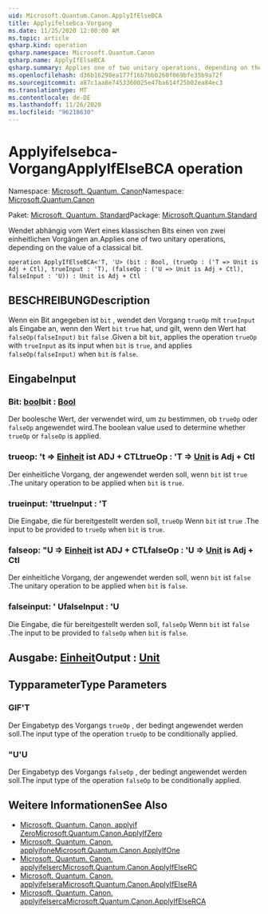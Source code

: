 ```yaml
---
uid: Microsoft.Quantum.Canon.ApplyIfElseBCA
title: Applyifelsebca-Vorgang
ms.date: 11/25/2020 12:00:00 AM
ms.topic: article
qsharp.kind: operation
qsharp.namespace: Microsoft.Quantum.Canon
qsharp.name: ApplyIfElseBCA
qsharp.summary: Applies one of two unitary operations, depending on the value of a classical bit.
ms.openlocfilehash: d36b16298ea177f16b7bbb260f069bfe35b9a72f
ms.sourcegitcommit: a87c1aa8e7453360025e47ba614f25b02ea84ec3
ms.translationtype: MT
ms.contentlocale: de-DE
ms.lasthandoff: 11/26/2020
ms.locfileid: "96218630"
---
```

# <a name="applyifelsebca-operation"></a><span data-ttu-id="05dfd-102">Applyifelsebca-Vorgang</span><span class="sxs-lookup"><span data-stu-id="05dfd-102">ApplyIfElseBCA operation</span></span>

<span data-ttu-id="05dfd-103">Namespace: [Microsoft. Quantum. Canon](xref:Microsoft.Quantum.Canon)</span><span class="sxs-lookup"><span data-stu-id="05dfd-103">Namespace: [Microsoft.Quantum.Canon](xref:Microsoft.Quantum.Canon)</span></span>

<span data-ttu-id="05dfd-104">Paket: [Microsoft. Quantum. Standard](https://nuget.org/packages/Microsoft.Quantum.Standard)</span><span class="sxs-lookup"><span data-stu-id="05dfd-104">Package: [Microsoft.Quantum.Standard](https://nuget.org/packages/Microsoft.Quantum.Standard)</span></span>


<span data-ttu-id="05dfd-105">Wendet abhängig vom Wert eines klassischen Bits einen von zwei einheitlichen Vorgängen an.</span><span class="sxs-lookup"><span data-stu-id="05dfd-105">Applies one of two unitary operations, depending on the value of a classical bit.</span></span>

```qsharp
operation ApplyIfElseBCA<'T, 'U> (bit : Bool, (trueOp : ('T => Unit is Adj + Ctl), trueInput : 'T), (falseOp : ('U => Unit is Adj + Ctl), falseInput : 'U)) : Unit is Adj + Ctl
```


## <a name="description"></a><span data-ttu-id="05dfd-106">BESCHREIBUNG</span><span class="sxs-lookup"><span data-stu-id="05dfd-106">Description</span></span>

<span data-ttu-id="05dfd-107">Wenn ein Bit angegeben ist `bit` , wendet den Vorgang `trueOp` mit `trueInput` als Eingabe an, wenn den Wert `bit` `true` hat, und gilt, wenn den Wert hat `falseOp(falseInput)` `bit` `false` .</span><span class="sxs-lookup"><span data-stu-id="05dfd-107">Given a bit `bit`, applies the operation `trueOp` with `trueInput` as its input when `bit` is `true`, and applies `falseOp(falseInput)` when `bit` is `false`.</span></span>

## <a name="input"></a><span data-ttu-id="05dfd-108">Eingabe</span><span class="sxs-lookup"><span data-stu-id="05dfd-108">Input</span></span>

### <a name="bit--bool"></a><span data-ttu-id="05dfd-109">Bit: [bool](xref:microsoft.quantum.lang-ref.bool)</span><span class="sxs-lookup"><span data-stu-id="05dfd-109">bit : [Bool](xref:microsoft.quantum.lang-ref.bool)</span></span>

<span data-ttu-id="05dfd-110">Der boolesche Wert, der verwendet wird, um zu bestimmen, ob `trueOp` oder `falseOp` angewendet wird.</span><span class="sxs-lookup"><span data-stu-id="05dfd-110">The boolean value used to determine whether `trueOp` or `falseOp` is applied.</span></span>


### <a name="trueop--t--unit--is-adj--ctl"></a><span data-ttu-id="05dfd-111">trueop: 't => [Einheit](xref:microsoft.quantum.lang-ref.unit)  ist ADJ + CTL</span><span class="sxs-lookup"><span data-stu-id="05dfd-111">trueOp : 'T => [Unit](xref:microsoft.quantum.lang-ref.unit)  is Adj + Ctl</span></span>

<span data-ttu-id="05dfd-112">Der einheitliche Vorgang, der angewendet werden soll, wenn `bit` ist `true` .</span><span class="sxs-lookup"><span data-stu-id="05dfd-112">The unitary operation to be applied when `bit` is `true`.</span></span>


### <a name="trueinput--t"></a><span data-ttu-id="05dfd-113">trueinput: 't</span><span class="sxs-lookup"><span data-stu-id="05dfd-113">trueInput : 'T</span></span>

<span data-ttu-id="05dfd-114">Die Eingabe, die für bereitgestellt werden soll, `trueOp` Wenn `bit` ist `true` .</span><span class="sxs-lookup"><span data-stu-id="05dfd-114">The input to be provided to `trueOp` when `bit` is `true`.</span></span>


### <a name="falseop--u--unit--is-adj--ctl"></a><span data-ttu-id="05dfd-115">falseop: "U => [Einheit](xref:microsoft.quantum.lang-ref.unit)  ist ADJ + CTL</span><span class="sxs-lookup"><span data-stu-id="05dfd-115">falseOp : 'U => [Unit](xref:microsoft.quantum.lang-ref.unit)  is Adj + Ctl</span></span>

<span data-ttu-id="05dfd-116">Der einheitliche Vorgang, der angewendet werden soll, wenn `bit` ist `false` .</span><span class="sxs-lookup"><span data-stu-id="05dfd-116">The unitary operation to be applied when `bit` is `false`.</span></span>


### <a name="falseinput--u"></a><span data-ttu-id="05dfd-117">falseinput: ' U</span><span class="sxs-lookup"><span data-stu-id="05dfd-117">falseInput : 'U</span></span>

<span data-ttu-id="05dfd-118">Die Eingabe, die für bereitgestellt werden soll, `falseOp` Wenn `bit` ist `false` .</span><span class="sxs-lookup"><span data-stu-id="05dfd-118">The input to be provided to `falseOp` when `bit` is `false`.</span></span>



## <a name="output--unit"></a><span data-ttu-id="05dfd-119">Ausgabe: [Einheit](xref:microsoft.quantum.lang-ref.unit)</span><span class="sxs-lookup"><span data-stu-id="05dfd-119">Output : [Unit](xref:microsoft.quantum.lang-ref.unit)</span></span>



## <a name="type-parameters"></a><span data-ttu-id="05dfd-120">Typparameter</span><span class="sxs-lookup"><span data-stu-id="05dfd-120">Type Parameters</span></span>

### <a name="t"></a><span data-ttu-id="05dfd-121">GIF</span><span class="sxs-lookup"><span data-stu-id="05dfd-121">'T</span></span>

<span data-ttu-id="05dfd-122">Der Eingabetyp des Vorgangs `trueOp` , der bedingt angewendet werden soll.</span><span class="sxs-lookup"><span data-stu-id="05dfd-122">The input type of the operation `trueOp` to be conditionally applied.</span></span>
### <a name="u"></a><span data-ttu-id="05dfd-123">"U</span><span class="sxs-lookup"><span data-stu-id="05dfd-123">'U</span></span>

<span data-ttu-id="05dfd-124">Der Eingabetyp des Vorgangs `falseOp` , der bedingt angewendet werden soll.</span><span class="sxs-lookup"><span data-stu-id="05dfd-124">The input type of the operation `falseOp` to be conditionally applied.</span></span>

## <a name="see-also"></a><span data-ttu-id="05dfd-125">Weitere Informationen</span><span class="sxs-lookup"><span data-stu-id="05dfd-125">See Also</span></span>

- [<span data-ttu-id="05dfd-126">Microsoft. Quantum. Canon. applyif Zero</span><span class="sxs-lookup"><span data-stu-id="05dfd-126">Microsoft.Quantum.Canon.ApplyIfZero</span></span>](xref:Microsoft.Quantum.Canon.ApplyIfZero)
- [<span data-ttu-id="05dfd-127">Microsoft. Quantum. Canon. applyifone</span><span class="sxs-lookup"><span data-stu-id="05dfd-127">Microsoft.Quantum.Canon.ApplyIfOne</span></span>](xref:Microsoft.Quantum.Canon.ApplyIfOne)
- [<span data-ttu-id="05dfd-128">Microsoft. Quantum. Canon. applyifelserc</span><span class="sxs-lookup"><span data-stu-id="05dfd-128">Microsoft.Quantum.Canon.ApplyIfElseRC</span></span>](xref:Microsoft.Quantum.Canon.ApplyIfElseRC)
- [<span data-ttu-id="05dfd-129">Microsoft. Quantum. Canon. applyifelsera</span><span class="sxs-lookup"><span data-stu-id="05dfd-129">Microsoft.Quantum.Canon.ApplyIfElseRA</span></span>](xref:Microsoft.Quantum.Canon.ApplyIfElseRA)
- [<span data-ttu-id="05dfd-130">Microsoft. Quantum. Canon. applyifelserca</span><span class="sxs-lookup"><span data-stu-id="05dfd-130">Microsoft.Quantum.Canon.ApplyIfElseRCA</span></span>](xref:Microsoft.Quantum.Canon.ApplyIfElseRCA)